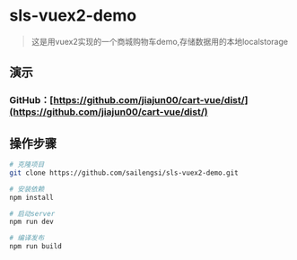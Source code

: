 # sls-vuex2-demo

> 这是用vuex2实现的一个商城购物车demo,存储数据用的本地localstorage

## 演示

### GitHub：[https://github.com/jiajun00/cart-vue/dist/](https://github.com/jiajun00/cart-vue/dist/)

## 操作步骤

``` bash
# 克隆项目
git clone https://github.com/sailengsi/sls-vuex2-demo.git

# 安装依赖
npm install

# 启动server
npm run dev

# 编译发布
npm run build
```
